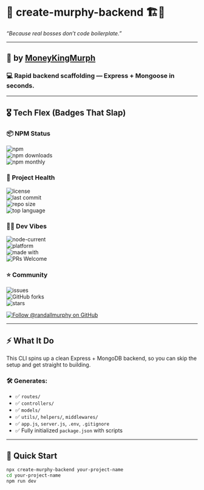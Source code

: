 # 🚀 create-murphy-backend 🏗️💼  
_“Because real bosses don’t code boilerplate.”_

---

## 👑 by [MoneyKingMurph](https://github.com/randallmurphy)

### 💻 Rapid backend scaffolding — Express + Mongoose in seconds.

---

## 🎖️ Tech Flex (Badges That Slap)

### 📦 NPM Status  
![npm](https://img.shields.io/npm/v/create-murphy-backend?color=black&label=npm%20version&style=for-the-badge)  
![npm downloads](https://img.shields.io/npm/dt/create-murphy-backend?color=blueviolet&label=downloads&style=for-the-badge)  
![npm monthly](https://img.shields.io/npm/dm/create-murphy-backend?color=darkgreen&label=monthly%20downloads&style=for-the-badge)

### 💼 Project Health  
![license](https://img.shields.io/npm/l/create-murphy-backend?style=for-the-badge)  
![last commit](https://img.shields.io/github/last-commit/randallmurphy/create-murphy-backend?style=for-the-badge)  
![repo size](https://img.shields.io/github/repo-size/randallmurphy/create-murphy-backend?style=for-the-badge)  
![top language](https://img.shields.io/github/languages/top/randallmurphy/create-murphy-backend?style=for-the-badge)

### 🧑‍💻 Dev Vibes  
![node-current](https://img.shields.io/node/v/create-murphy-backend?style=for-the-badge)  
![platform](https://img.shields.io/badge/platform-node-green?style=for-the-badge)  
![made with](https://img.shields.io/badge/Made%20with-Hustle-red?style=for-the-badge)  
![PRs Welcome](https://img.shields.io/badge/PRs-welcome-purple?style=for-the-badge)

### ⭐ Community  
![issues](https://img.shields.io/github/issues/randallmurphy/create-murphy-backend?style=for-the-badge)  
![GitHub forks](https://img.shields.io/github/forks/randallmurphy/create-murphy-backend?style=for-the-badge)  
![stars](https://img.shields.io/github/stars/randallmurphy/create-murphy-backend?style=for-the-badge)

[![Follow @randallmurphy on GitHub](https://img.shields.io/badge/GitHub-%40randallmurphy-181717?style=for-the-badge&logo=github)](https://github.com/randallmurphy)

---

## ⚡ What It Do

This CLI spins up a clean Express + MongoDB backend, so you can skip the setup and get straight to building.

### 🛠️ Generates:
- ✅ `routes/`
- ✅ `controllers/`
- ✅ `models/`
- ✅ `utils/`, `helpers/`, `middlewares/`
- ✅ `app.js`, `server.js`, `.env`, `.gitignore`
- ✅ Fully initialized `package.json` with scripts

---

## 🚀 Quick Start

```bash
npx create-murphy-backend your-project-name
cd your-project-name
npm run dev
